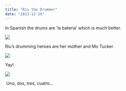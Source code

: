 ```yaml
---
title: "Riu the Drummer"
date: "2013-12-19"
---
```


In Spanish the drums are ‘la bateria’ which is much better.

![](images/tumblr_inline_my1vtox2zo1qlj3bd.jpg)

Riu’s drumming heroes are her mother and Mo Tucker.

![](images/tumblr_inline_my1vmeiocP1qlj3bd.jpg)

Yay!

![](images/tumblr_inline_my1vqdkQqO1qlj3bd.jpg)

 Uno, dos, tres, cuatro…
